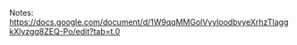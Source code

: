 Notes: https://docs.google.com/document/d/1W9qqMMGolVyyloodbvyeXrhzTlaggkXlyzgq8ZEQ-Po/edit?tab=t.0
